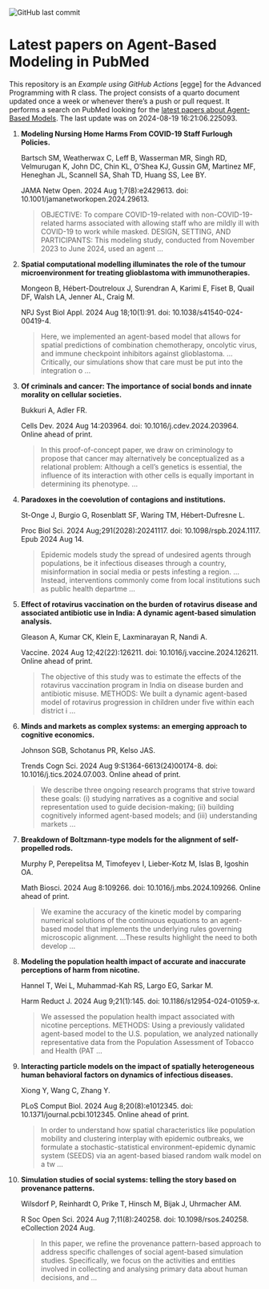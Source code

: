 

![GitHub last
commit](https://img.shields.io/github/last-commit/UofUEpiBio/PHS-7045-egga.png)

# Latest papers on Agent-Based Modeling in PubMed

This repository is an *Example using GitHub Actions* \[egge\] for the
Advanced Programming with R class. The project consists of a quarto
document updated once a week or whenever there’s a push or pull request.
It performs a search on PubMed looking for the <a
href="https://pubmed.ncbi.nlm.nih.gov/?term=agent-based+model&amp;sort=date"
target="_blank">latest papers about Agent-Based Models</a>. The last
update was on 2024-08-19 16:21:06.225093.

1.  **Modeling Nursing Home Harms From COVID-19 Staff Furlough
    Policies.**

    Bartsch SM, Weatherwax C, Leff B, Wasserman MR, Singh RD, Velmurugan
    K, John DC, Chin KL, O’Shea KJ, Gussin GM, Martinez MF, Heneghan JL,
    Scannell SA, Shah TD, Huang SS, Lee BY.

    JAMA Netw Open. 2024 Aug 1;7(8):e2429613. doi:
    10.1001/jamanetworkopen.2024.29613.

    > OBJECTIVE: To compare COVID-19-related with non-COVID-19-related
    > harms associated with allowing staff who are mildly ill with
    > COVID-19 to work while masked. DESIGN, SETTING, AND PARTICIPANTS:
    > This modeling study, conducted from November 2023 to June 2024,
    > used an agent …

2.  **Spatial computational modelling illuminates the role of the tumour
    microenvironment for treating glioblastoma with immunotherapies.**

    Mongeon B, Hébert-Doutreloux J, Surendran A, Karimi E, Fiset B,
    Quail DF, Walsh LA, Jenner AL, Craig M.

    NPJ Syst Biol Appl. 2024 Aug 18;10(1):91. doi:
    10.1038/s41540-024-00419-4.

    > Here, we implemented an agent-based model that allows for spatial
    > predictions of combination chemotherapy, oncolytic virus, and
    > immune checkpoint inhibitors against glioblastoma. …Critically,
    > our simulations show that care must be put into the integration o
    > …

3.  **Of criminals and cancer: The importance of social bonds and innate
    morality on cellular societies.**

    Bukkuri A, Adler FR.

    Cells Dev. 2024 Aug 14:203964. doi: 10.1016/j.cdev.2024.203964.
    Online ahead of print.

    > In this proof-of-concept paper, we draw on criminology to propose
    > that cancer may alternatively be conceptualized as a relational
    > problem: Although a cell’s genetics is essential, the influence of
    > its interaction with other cells is equally important in
    > determining its phenotype. …

4.  **Paradoxes in the coevolution of contagions and institutions.**

    St-Onge J, Burgio G, Rosenblatt SF, Waring TM, Hébert-Dufresne L.

    Proc Biol Sci. 2024 Aug;291(2028):20241117. doi:
    10.1098/rspb.2024.1117. Epub 2024 Aug 14.

    > Epidemic models study the spread of undesired agents through
    > populations, be it infectious diseases through a country,
    > misinformation in social media or pests infesting a region.
    > …Instead, interventions commonly come from local institutions such
    > as public health departme …

5.  **Effect of rotavirus vaccination on the burden of rotavirus disease
    and associated antibiotic use in India: A dynamic agent-based
    simulation analysis.**

    Gleason A, Kumar CK, Klein E, Laxminarayan R, Nandi A.

    Vaccine. 2024 Aug 12;42(22):126211. doi:
    10.1016/j.vaccine.2024.126211. Online ahead of print.

    > The objective of this study was to estimate the effects of the
    > rotavirus vaccination program in India on disease burden and
    > antibiotic misuse. METHODS: We built a dynamic agent-based model
    > of rotavirus progression in children under five within each
    > district i …

6.  **Minds and markets as complex systems: an emerging approach to
    cognitive economics.**

    Johnson SGB, Schotanus PR, Kelso JAS.

    Trends Cogn Sci. 2024 Aug 9:S1364-6613(24)00174-8. doi:
    10.1016/j.tics.2024.07.003. Online ahead of print.

    > We describe three ongoing research programs that strive toward
    > these goals: (i) studying narratives as a cognitive and social
    > representation used to guide decision-making; (ii) building
    > cognitively informed agent-based models; and (iii) understanding
    > markets …

7.  **Breakdown of Boltzmann-type models for the alignment of
    self-propelled rods.**

    Murphy P, Perepelitsa M, Timofeyev I, Lieber-Kotz M, Islas B,
    Igoshin OA.

    Math Biosci. 2024 Aug 8:109266. doi: 10.1016/j.mbs.2024.109266.
    Online ahead of print.

    > We examine the accuracy of the kinetic model by comparing
    > numerical solutions of the continuous equations to an agent-based
    > model that implements the underlying rules governing microscopic
    > alignment. …These results highlight the need to both develop …

8.  **Modeling the population health impact of accurate and inaccurate
    perceptions of harm from nicotine.**

    Hannel T, Wei L, Muhammad-Kah RS, Largo EG, Sarkar M.

    Harm Reduct J. 2024 Aug 9;21(1):145. doi:
    10.1186/s12954-024-01059-x.

    > We assessed the population health impact associated with nicotine
    > perceptions. METHODS: Using a previously validated agent-based
    > model to the U.S. population, we analyzed nationally
    > representative data from the Population Assessment of Tobacco and
    > Health (PAT …

9.  **Interacting particle models on the impact of spatially
    heterogeneous human behavioral factors on dynamics of infectious
    diseases.**

    Xiong Y, Wang C, Zhang Y.

    PLoS Comput Biol. 2024 Aug 8;20(8):e1012345. doi:
    10.1371/journal.pcbi.1012345. Online ahead of print.

    > In order to understand how spatial characteristics like population
    > mobility and clustering interplay with epidemic outbreaks, we
    > formulate a stochastic-statistical environment-epidemic dynamic
    > system (SEEDS) via an agent-based biased random walk model on a tw
    > …

10. **Simulation studies of social systems: telling the story based on
    provenance patterns.**

    Wilsdorf P, Reinhardt O, Prike T, Hinsch M, Bijak J, Uhrmacher AM.

    R Soc Open Sci. 2024 Aug 7;11(8):240258. doi: 10.1098/rsos.240258.
    eCollection 2024 Aug.

    > In this paper, we refine the provenance pattern-based approach to
    > address specific challenges of social agent-based simulation
    > studies. Specifically, we focus on the activities and entities
    > involved in collecting and analysing primary data about human
    > decisions, and …
